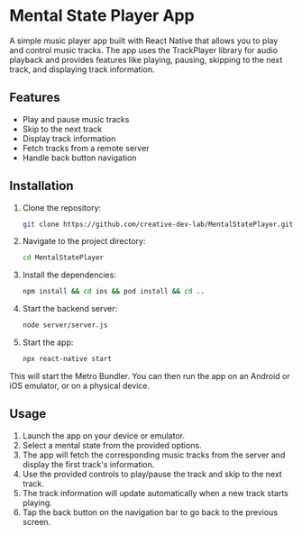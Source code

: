 # Mental State Player App

A simple music player app built with React Native that allows you to play and control music tracks. The app uses the TrackPlayer library for audio playback and provides features like playing, pausing, skipping to the next track, and displaying track information.

## Features

- Play and pause music tracks
- Skip to the next track
- Display track information
- Fetch tracks from a remote server
- Handle back button navigation

## Installation

1. Clone the repository:

   ```bash
   git clone https://github.com/creative-dev-lab/MentalStatePlayer.git
   
2. Navigate to the project directory:

   ```bash
   cd MentalStatePlayer

3. Install the dependencies:

   ```bash
   npm install && cd ios && pod install && cd ..

4. Start the backend server:

   ```bash
   node server/server.js

5. Start the app:

   ```bash
   npx react-native start

This will start the Metro Bundler. You can then run the app on an Android or iOS emulator, or on a physical device.


## Usage
1. Launch the app on your device or emulator.
2. Select a mental state from the provided options.
3. The app will fetch the corresponding music tracks from the server and display the first track's information.
4. Use the provided controls to play/pause the track and skip to the next track.
5. The track information will update automatically when a new track starts playing.
6. Tap the back button on the navigation bar to go back to the previous screen.
